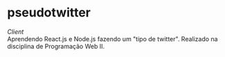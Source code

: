 # pseudotwitter
*Client*  
Aprendendo React.js e Node.js fazendo um "tipo de twitter". Realizado na disciplina de Programação Web II.
